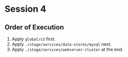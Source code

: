 # Session 4

## Order of Execution

1. Apply `global/s3` first.
2. Apply `./stage/services/data-stores/mysql` next.
3. Apply `./stage/services/webserver-cluster` at the end.
